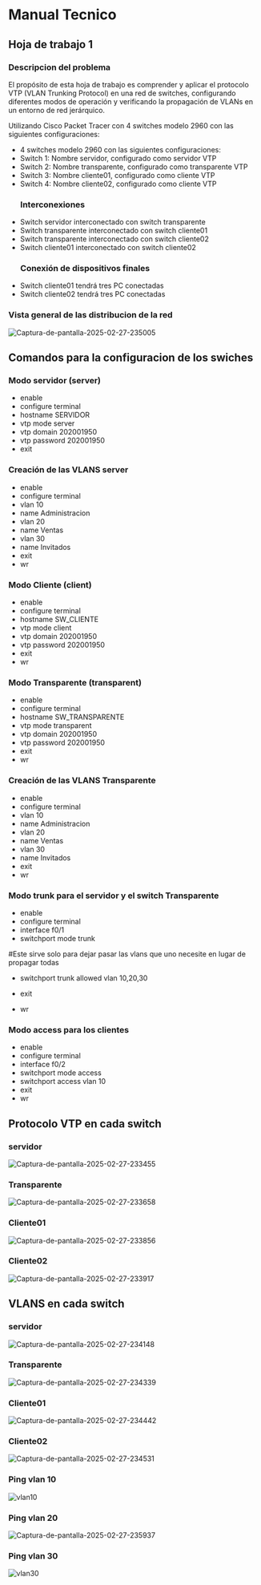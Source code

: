 # Manual Tecnico
## Hoja de trabajo 1 

### Descripcion del problema 

El propósito de esta hoja de trabajo es comprender y aplicar el protocolo VTP (VLAN
Trunking Protocol) en una red de switches, configurando diferentes modos de
operación y verificando la propagación de VLANs en un entorno de red jerárquico.

Utilizando Cisco Packet Tracer con 4 switches modelo 2960 con las siguientes configuraciones:

- 4 switches modelo 2960 con las siguientes configuraciones:
- Switch 1: Nombre servidor, configurado como servidor VTP
- Switch 2: Nombre transparente, configurado como transparente VTP
- Switch 3: Nombre cliente01, configurado como cliente VTP
- Switch 4: Nombre cliente02, configurado como cliente VTP
  ### Interconexiones
- Switch servidor interconectado con switch transparente
- Switch transparente interconectado con switch cliente01
- Switch transparente interconectado con switch cliente02
- Switch cliente01 interconectado con switch cliente02
  ### Conexión de dispositivos finales
- Switch cliente01 tendrá tres PC conectadas
- Switch cliente02 tendrá tres PC conectadas

### Vista general de las distribucion de la red

<img src="https://i.ibb.co/dwGrKcmW/Captura-de-pantalla-2025-02-27-235005.png" alt="Captura-de-pantalla-2025-02-27-235005" border="0">

## Comandos para la configuracion de los swiches
### Modo servidor (server)
- enable
- configure terminal
- hostname SERVIDOR
- vtp mode server
- vtp domain 202001950
- vtp password 202001950
- exit
### Creación de las VLANS server

- enable
- configure terminal
- vlan 10
- name Administracion
- vlan 20
- name Ventas
- vlan 30
- name Invitados
- exit
- wr
### Modo Cliente (client)
- enable
- configure terminal
- hostname SW_CLIENTE
- vtp mode client
- vtp domain 202001950
- vtp password 202001950
- exit
- wr
### Modo Transparente (transparent)
- enable
- configure terminal
- hostname SW_TRANSPARENTE
- vtp mode transparent
- vtp domain 202001950
- vtp password 202001950
- exit
- wr
### Creación de las VLANS Transparente

- enable
- configure terminal
- vlan 10
- name Administracion
- vlan 20
- name Ventas
- vlan 30
- name Invitados
- exit
- wr
### Modo trunk para el servidor y el switch Transparente
- enable
- configure terminal
- interface f0/1
- switchport mode trunk

#Este sirve solo para dejar pasar las vlans que uno necesite en lugar de propagar todas
- switchport trunk allowed vlan 10,20,30

- exit
- wr

### Modo access para los clientes
- enable
- configure terminal
- interface f0/2
- switchport mode access
- switchport access vlan 10
- exit
- wr

## Protocolo VTP en cada switch
### servidor
<img src="https://i.ibb.co/jv1p3wsh/Captura-de-pantalla-2025-02-27-233455.png" alt="Captura-de-pantalla-2025-02-27-233455" border="0">

### Transparente
<img src="https://i.ibb.co/PZtPt8mV/Captura-de-pantalla-2025-02-27-233658.png" alt="Captura-de-pantalla-2025-02-27-233658" border="0">

### Cliente01
<img src="https://i.ibb.co/4w5Wq7Qy/Captura-de-pantalla-2025-02-27-233856.png" alt="Captura-de-pantalla-2025-02-27-233856" border="0">

### Cliente02
<img src="https://i.ibb.co/NgGXHZ82/Captura-de-pantalla-2025-02-27-233917.png" alt="Captura-de-pantalla-2025-02-27-233917" border="0">

## VLANS en cada switch
### servidor
<img src="https://i.ibb.co/TxXMyS49/Captura-de-pantalla-2025-02-27-234148.png" alt="Captura-de-pantalla-2025-02-27-234148" border="0">

### Transparente
<img src="https://i.ibb.co/zhcnsgqq/Captura-de-pantalla-2025-02-27-234339.png" alt="Captura-de-pantalla-2025-02-27-234339" border="0">

### Cliente01
<img src="https://i.ibb.co/qLQMmC5T/Captura-de-pantalla-2025-02-27-234442.png" alt="Captura-de-pantalla-2025-02-27-234442" border="0">

### Cliente02
<img src="https://i.ibb.co/4RK6bVnD/Captura-de-pantalla-2025-02-27-234531.png" alt="Captura-de-pantalla-2025-02-27-234531" border="0">

### Ping vlan 10
<img src="https://i.ibb.co/1GpkVnSm/vlan10.png" alt="vlan10" border="0">

### Ping vlan 20

<img src="https://i.ibb.co/qvX5ptL/Captura-de-pantalla-2025-02-27-235937.png" alt="Captura-de-pantalla-2025-02-27-235937" border="0">

### Ping vlan 30
<img src="https://i.ibb.co/dsQ2CTtP/vlan30.png" alt="vlan30" border="0">
